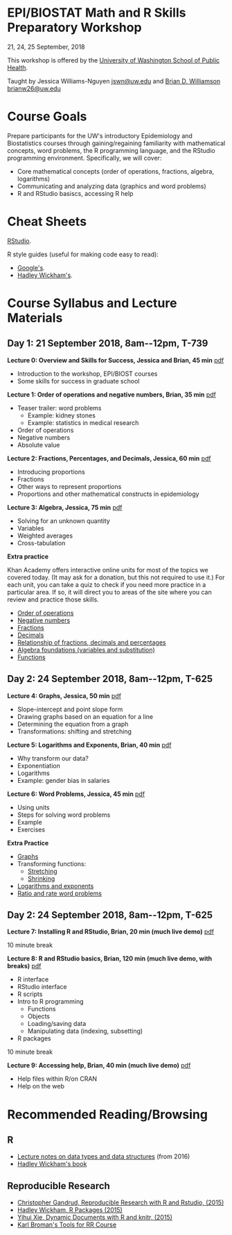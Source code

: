 # EPI/BIOSTAT Math and R Skills Preparatory Workshop
21, 24, 25 September, 2018
  
This workshop is offered by the [University of Washington School of Public Health](http://sph.washington.edu/).
  
Taught by Jessica Williams-Nguyen [jswn@uw.edu](mailto:jswn@uw.edu) and [Brian D. Williamson](http://bdwilliamson.github.io) [brianw26@uw.edu](mailto:brianw26@uw.edu)

# Course Goals
Prepare participants for the UW's introductory Epidemiology and Biostatistics courses through gaining/regaining familiarity with mathematical concepts, word problems, the R programming language, and the RStudio programming environment. Specifically, we will cover:

* Core mathematical concepts (order of operations, fractions, algebra, logarithms)
* Communicating and analyzing data (graphics and word problems)
* R and RStudio basiscs, accessing R help

# Cheat Sheets

[RStudio](https://www.rstudio.com/resources/cheatsheets/).

R style guides (useful for making code easy to read):
* [Google's](https://google.github.io/styleguide/Rguide.xml).
* [Hadley Wickham's](http://adv-r.had.co.nz/Style.html).

# Course Syllabus and Lecture Materials

## Day 1: 21 September 2018, 8am--12pm, T-739

**Lecture 0: Overview and Skills for Success, Jessica and Brian, 45 min** [pdf](day_1_session_1/day_1_session_1_overview.pdf)

* Introduction to the workshop, EPI/BIOST courses
* Some skills for success in graduate school

**Lecture 1: Order of operations and negative numbers, Brian, 35 min** [pdf](day_1_session_1/day_1_session_1_order-of-ops_negatives.pdf)

* Teaser trailer: word problems
    * Example: kidney stones
    * Example: statistics in medical research
* Order of operations
* Negative numbers
* Absolute value

**Lecture 2: Fractions, Percentages, and Decimals, Jessica, 60 min** [pdf](day_1_session_1/day_1_lecture_2_proportions_solutions.pdf)

* Introducing proportions
* Fractions
* Other ways to represent proportions
* Proportions and other mathematical constructs in epidemiology

**Lecture 3: Algebra, Jessica, 75 min** [pdf](day_1_session_1/day_1_lecture_3_algebra_crosstab_solutions.pdf)

* Solving for an unknown quantity
* Variables
* Weighted averages
* Cross-tabulation

**Extra practice**

Khan Academy offers interactive online units for most of the topics we covered today. (It may ask for a donation, but this not required to use it.) For each unit, you can take a quiz to check if you need more practice in a particular area. If so, it will direct you to areas of the site where you can review and practice those skills.
 
* [Order of operations](https://www.khanacademy.org/math/pre-algebra/pre-algebra-arith-prop/pre-algebra-order-of-operations/e/order_of_operations_2)
* [Negative numbers](https://www.khanacademy.org/math/arithmetic/arith-review-negative-numbers)
* [Fractions](https://www.khanacademy.org/math/arithmetic/fraction-arithmetic)
* [Decimals](https://www.khanacademy.org/math/arithmetic/arith-decimals)
* [Relationship of fractions, decimals and percentages](https://www.khanacademy.org/math/cc-seventh-grade-math/cc-7th-fractions-decimals)
* [Algebra foundations (variables and substitution)](https://www.khanacademy.org/math/algebra/introduction-to-algebra)
* [Functions](https://www.khanacademy.org/math/algebra/algebra-functions)

## Day 2: 24 September 2018, 8am--12pm, T-625

**Lecture 4: Graphs, Jessica, 50 min** [pdf](day_2_session_1/day_2_session_1_graphs.pdf)

* Slope-intercept and point slope form
* Drawing graphs based on an equation for a line
* Determining the equation from a graph
* Transformations: shifting and stretching

**Lecture 5: Logarithms and Exponents, Brian, 40 min** [pdf](day_2_session_1/day_2_session_1_log.pdf)

* Why transform our data?
* Exponentiation
* Logarithms
* Example: gender bias in salaries

**Lecture 6: Word Problems, Jessica, 45 min** [pdf](day_2_session_1/day_2_lecture_6_nosolutions.pdf)

* Using units
* Steps for solving word problems
* Example
* Exercises

**Extra Practice**

* [Graphs](https://www.khanacademy.org/math/algebra-basics/alg-basics-graphing-lines-and-slope)
* Transforming functions:
    * [Stretching](https://www.khanacademy.org/math/algebra2/manipulating-functions#shifting-functions)
    * [Shrinking](https://www.khanacademy.org/math/algebra2/manipulating-functions#stretching-functions)
* [Logarithms and exponents](https://www.khanacademy.org/math/algebra2/exponential-and-logarithmic-functions)
* [Ratio and rate word problems](https://www.khanacademy.org/math/pre-algebra/pre-algebra-ratios-rates/modal/test/pre-algebra-ratios-rates-unit-test)

## Day 2: 24 September 2018, 8am--12pm, T-625

**Lecture 7: Installing R and RStudio, Brian, 20 min (much live demo)** [pdf](day_3_session_1/day_3_session_1_install.pdf)

10 minute break

**Lecture 8: R and RStudio basics, Brian, 120 min (much live demo, with breaks)** [pdf](day_3_session_1/day_3_session_1_basics.pdf)

* R interface
* RStudio interface
* R scripts
* Intro to R programming
    * Functions
    * Objects
    * Loading/saving data
    * Manipulating data (indexing, subsetting)
* R packages

10 minute break

**Lecture 9: Accessing help, Brian, 40 min (much live demo)** [pdf](day_3_session_1/day_3_session_1_help.pdf)

* Help files within R/on CRAN
* Help on the web

# Recommended Reading/Browsing

## R
* [Lecture notes on data types and data structures](2016-materials/day_3_session_1/day_3_session_1_datatypes.html) (from 2016)
* [Hadley Wickham's book](http://adv-r.had.co.nz/)

## Reproducible Research

* [Christopher Gandrud, Reproducible Research with R and Rstudio, (2015)](http://www.amazon.com/Reproducible-Research-Studio-Second-Chapman-ebook/dp/B010ACWGBI/ref=tmm_kin_title_0?_encoding=UTF8&sr=&qid=)
* [Hadley Wickham, R Packages (2015)](http://www.amazon.com/R-Packages-Hadley-Wickham-ebook/dp/B00VAYCHL0/ref=pd_sim_351_6?ie=UTF8&refRID=1E8HS30WBHRCW45SEWXM)
* [Yihui Xie, Dynamic Documents with R and knitr, (2015)](http://www.amazon.com/Dynamic-Documents-knitr-Second-Chapman-ebook/dp/B00ZBYPJEW/ref=tmm_kin_title_0?_encoding=UTF8&sr=&qid=)
* [Karl Broman's Tools for RR Course](http://kbroman.org/Tools4RR/)
